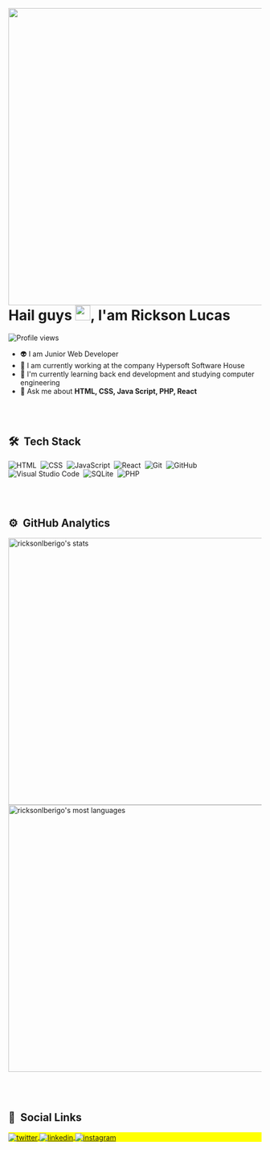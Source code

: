 <!-- ### Hi there 👋 -->

<!--
**ricksonlberigo/ricksonlberigo** is a ✨ _special_ ✨ repository because its `README.md` (this file) appears on your GitHub profile.

Here are some ideas to get you started:

- 🔭 I’m currently working on ...
- 🌱 I’m currently learning ...
- 👯 I’m looking to collaborate on ...
- 🤔 I’m looking for help with ...
- 💬 Ask me about ...
- 📫 How to reach me: ...
- 😄 Pronouns: ...
- ⚡ Fun fact: ...
-->

<br><br>

<img align="right" height="590em" src="https://raw.githubusercontent.com/gist/ricksonlberigo/15bd609ae721c30add3fae9de69589db/raw/5e84f49bc6795a6571ab2235887a16d201e13575/perfil.svg"/>
<h1 align="left">Hail guys <img src="https://raw.githubusercontent.com/kaueMarques/kaueMarques/master/hi.gif" width="30px">, I'am Rickson Lucas</h1>
<p align="left"> <img src="https://komarev.com/ghpvc/?username=ricksonlberigo&color=yellow" alt="Profile views" /> </p>

- 👽 I am Junior Web Developer
- 🔭 I am currently working at the company Hypersoft Software House
- 🌱 I'm currently learning back end development and studying computer engineering
- 💬 Ask me about **HTML, CSS, Java Script, PHP, React**

<br><br>

## 🛠 &nbsp;Tech Stack

![HTML](https://img.shields.io/badge/-HTML-05122A?style=flat&logo=HTML5)&nbsp;
![CSS](https://img.shields.io/badge/-CSS-05122A?style=flat&logo=CSS3&logoColor=1572B6)&nbsp;
![JavaScript](https://img.shields.io/badge/-JavaScript-05122A?style=flat&logo=javascript)&nbsp;
![React](https://img.shields.io/badge/-React-05122A?style=flat&logo=react)&nbsp;
![Git](https://img.shields.io/badge/-Git-05122A?style=flat&logo=git)&nbsp;
![GitHub](https://img.shields.io/badge/-GitHub-05122A?style=flat&logo=github)&nbsp;
![Visual Studio Code](https://img.shields.io/badge/-Visual%20Studio%20Code-05122A?style=flat&logo=visual-studio-code&logoColor=007ACC)&nbsp;
![SQLite](https://img.shields.io/badge/-SQLite-05122A?style=flat&logo=sqlite)&nbsp;
![PHP](https://img.shields.io/badge/-PHP-05122A?style=flat&logo=PHP)&nbsp;

<br><br>

## ⚙️ &nbsp;GitHub Analytics

<p align="left">
<img width="530em" src="https://github-readme-stats.vercel.app/api?username=ricksonlberigo&show_icons=true&theme=vision-friendly-dark" alt="ricksonlberigo's stats"/>
<img width="530em" src="https://github-readme-stats.vercel.app/api/top-langs/?username=ricksonlberigo&layout=compact&theme=vision-friendly-dark" alt="ricksonlberigo's most languages"/>
</p>

<br><br>

## 📱 &nbsp;Social Links

<p align="left" style="background:yellow">
<a href="https://twitter.com/rickson_berigo" target="__blank">
  <img align="center" src="https://img.shields.io/badge/-ricksonlucas-05122A?style=flat&logo=twitter" alt="twitter"/>  
</a>
<a href="https://www.linkedin.com/in/ricksonl-berigo/" target="__blank">
  <img align="center" src="https://img.shields.io/badge/-ricksonlucas-05122A?style=flat&logo=linkedin" alt="linkedin"/>
</a>
<a href="https://www.instagram.com/berigo_rickson/" target="__blank">
 <img align="center" src="https://img.shields.io/badge/-ricksonlucas-05122A?style=flat&logo=instagram" alt="instagram"/>
</a>
</p>
